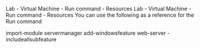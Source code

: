 Lab - Virtual Machine - Run command - Resources
Lab - Virtual Machine - Run command - Resources
You can use the following as a reference for the Run command

import-module servermanager
add-windowsfeature web-server -includeallsubfeature
